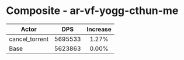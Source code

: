 # Composite - ar-vf-yogg-cthun-me
| Actor | DPS | Increase |
|---|:---:|:---:|
|cancel_torrent|5695533|1.27%|
|Base|5623863|0.00%|
